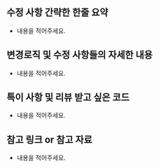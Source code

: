 ## 수정 사항 간략한 한줄 요약
- 내용을 적어주세요.

## 변경로직 및 수정 사항들의 자세한 내용
- 내용을 적어주세요.

## 특이 사항 및 리뷰 받고 싶은 코드
- 내용을 적어주세요.

## 참고 링크 or 참고 자료
- 내용을 적어주세요.
